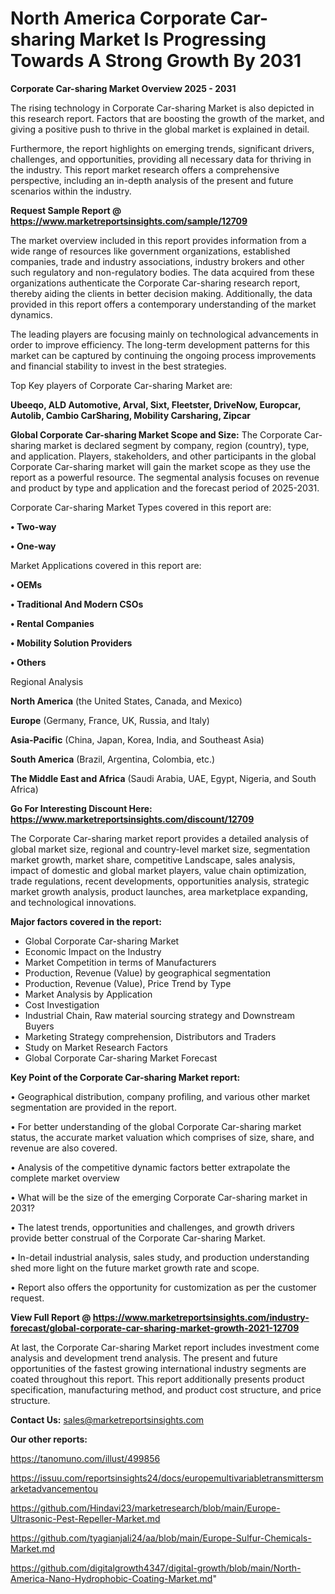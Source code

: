 # North America Corporate Car-sharing Market Is Progressing Towards A Strong Growth By 2031

<Strong> Corporate Car-sharing Market Overview 2025 - 2031</strong>

The rising technology in Corporate Car-sharing Market is also depicted in this research report. Factors that are boosting the growth of the market, and giving a positive push to thrive in the global market is explained in detail.

Furthermore, the report highlights on emerging trends, significant drivers, challenges, and opportunities, providing all necessary data for thriving in the industry. This report market research offers a comprehensive perspective, including an in-depth analysis of the present and future scenarios within the industry.

<strong>Request Sample Report @ <a href=https://www.marketreportsinsights.com/sample/12709>https://www.marketreportsinsights.com/sample/12709</a></strong>

The market overview included in this report provides information from a wide range of resources like government organizations, established companies, trade and industry associations, industry brokers and other such regulatory and non-regulatory bodies. The data acquired from these organizations authenticate the Corporate Car-sharing research report, thereby aiding the clients in better decision making. Additionally, the data provided in this report offers a contemporary understanding of the market dynamics.

The leading players are focusing mainly on technological advancements in order to improve efficiency. The long-term development patterns for this market can be captured by continuing the ongoing process improvements and financial stability to invest in the best strategies.

Top Key players of Corporate Car-sharing Market are:

<strong>Ubeeqo, ALD Automotive, Arval, Sixt, Fleetster, DriveNow, Europcar, Autolib, Cambio CarSharing, Mobility Carsharing, Zipcar</strong>

<strong><b>Global Corporate Car-sharing Market Scope and Size:</b></strong>
The Corporate Car-sharing market is declared segment by company, region (country), type, and application. Players, stakeholders, and other participants in the global Corporate Car-sharing market will gain the market scope as they use the report as a powerful resource. The segmental analysis focuses on revenue and product by type and application and the forecast period of 2025-2031.

Corporate Car-sharing Market Types covered in this report are:

<strong>• Two-way

• One-way</strong>

Market Applications covered in this report are:

<strong>• OEMs

• Traditional And Modern CSOs

• Rental Companies

• Mobility Solution Providers

• Others</strong> 

Regional Analysis

<strong>North America</strong> (the United States, Canada, and Mexico)

<strong>Europe</strong> (Germany, France, UK, Russia, and Italy)

<strong>Asia-Pacific</strong> (China, Japan, Korea, India, and Southeast Asia)

<strong>South America</strong> (Brazil, Argentina, Colombia, etc.)

<strong>The Middle East and Africa</strong> (Saudi Arabia, UAE, Egypt, Nigeria, and South Africa)

<strong>Go For Interesting Discount Here: <a href=https://www.marketreportsinsights.com/discount/12709>https://www.marketreportsinsights.com/discount/12709</a></strong>

The Corporate Car-sharing market report provides a detailed analysis of global market size, regional and country-level market size, segmentation market growth, market share, competitive Landscape, sales analysis, impact of domestic and global market players, value chain optimization, trade regulations, recent developments, opportunities analysis, strategic market growth analysis, product launches, area marketplace expanding, and technological innovations.

<strong><b>Major factors covered in the report:</b></strong>
<ul>
  <li>Global Corporate Car-sharing Market </li>
  <li>Economic Impact on the Industry</li>
  <li>Market Competition in terms of Manufacturers</li>
  <li>Production, Revenue (Value) by geographical segmentation</li>
  <li>Production, Revenue (Value), Price Trend by Type</li>
  <li>Market Analysis by Application</li>
  <li>Cost Investigation</li>
  <li>Industrial Chain, Raw material sourcing strategy and Downstream Buyers</li>
  <li>Marketing Strategy comprehension, Distributors and Traders</li>
  <li>Study on Market Research Factors</li>
  <li>Global Corporate Car-sharing Market Forecast</li>
</ul>

<strong><b>Key Point of the Corporate Car-sharing Market report:</b></strong>

• Geographical distribution, company profiling, and various other market segmentation are provided in the report.

• For better understanding of the global Corporate Car-sharing market status, the accurate market valuation which comprises of size, share, and revenue are also covered.

• Analysis of the competitive dynamic factors better extrapolate the complete market overview

• What will be the size of the emerging Corporate Car-sharing market in 2031?

• The latest trends, opportunities and challenges, and growth drivers provide better construal of the Corporate Car-sharing Market.

• In-detail industrial analysis, sales study, and production understanding shed more light on the future market growth rate and scope.

• Report also offers the opportunity for customization as per the customer request.

<strong><b>View Full Report @ <a href=https://www.marketreportsinsights.com/industry-forecast/global-corporate-car-sharing-market-growth-2021-12709>https://www.marketreportsinsights.com/industry-forecast/global-corporate-car-sharing-market-growth-2021-12709</a></b></strong>


At last, the Corporate Car-sharing Market report includes investment come analysis and development trend analysis. The present and future opportunities of the fastest growing international industry segments are coated throughout this report. This report additionally presents product specification, manufacturing method, and product cost structure, and price structure.

<strong>Contact Us:</strong>
sales@marketreportsinsights.com

<strong>Our other reports:</strong>

<a href=https://tanomuno.com/illust/499856>https://tanomuno.com/illust/499856</a>

<a href=https://issuu.com/reportsinsights24/docs/europemultivariabletransmittersmarketadvancementou>https://issuu.com/reportsinsights24/docs/europemultivariabletransmittersmarketadvancementou</a>

<a href=https://github.com/Hindavi23/marketresearch/blob/main/Europe-Ultrasonic-Pest-Repeller-Market.md>https://github.com/Hindavi23/marketresearch/blob/main/Europe-Ultrasonic-Pest-Repeller-Market.md</a>

<a href=https://github.com/tyagianjali24/aa/blob/main/Europe-Sulfur-Chemicals-Market.md>https://github.com/tyagianjali24/aa/blob/main/Europe-Sulfur-Chemicals-Market.md</a>

<a href=https://github.com/digitalgrowth4347/digital-growth/blob/main/North-America-Nano-Hydrophobic-Coating-Market.md>https://github.com/digitalgrowth4347/digital-growth/blob/main/North-America-Nano-Hydrophobic-Coating-Market.md</a>"
